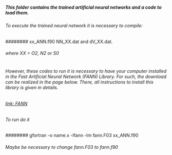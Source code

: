 ##### This folder contains the trained artificial neural networks and a code to load them.
###
###### To execute the trained neural network it is necessary to compile:
######## xx_ANN.f90 NN_XX.dat and dV_XX.dat.
###### where XX = O2, N2 or S0
#
###### However, these codes to run it is necessary to have your computer installed in the Fast Artificial Neural Network (FANN) Library. For such, the download can be realized in the page below. There, all instructions to install this library is given in details.

###### [link: FANN](http://leenissen.dk/fann/wp/)

###### To run do it

######## gfortran -o name.x -lfann -lm  fann.F03  xx_ANN.f90

###### Maybe be necessary to change fann.F03 to fann.f90
